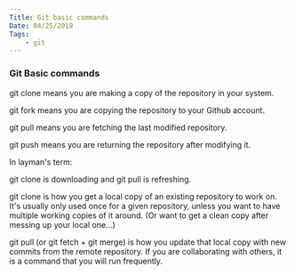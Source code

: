 ```yaml
---
Title: Git basic commands
Date: 04/25/2019
Tags:
    - git
---
```

### Git Basic commands

git clone means you are making a copy of the repository in your system.

git fork means you are copying the repository to your Github account.

git pull means you are fetching the last modified repository.

git push means you are returning the repository after modifying it.

In layman's term:

git clone is downloading and git pull is refreshing.

git clone is how you get a local copy of an existing repository to work on. It's usually only used once for a given repository, unless you want to have multiple working copies of it around. (Or want to get a clean copy after messing up your local one...)

git pull (or git fetch + git merge) is how you update that local copy with new commits from the remote repository. If you are collaborating with others, it is a command that you will run frequently.

